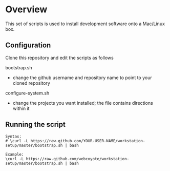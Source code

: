 # Overview

This set of scripts is used to install development software
onto a Mac/Linux box.

## Configuration

Clone this repository and edit the scripts as follows

  bootstrap.sh
  - change the github username and repository name to
    point to your cloned repository

  configure-system.sh
  - change the projects you want installed; the file
    contains directions within it

## Running the script

    Syntax:
    # \curl -L https://raw.github.com/YOUR-USER-NAME/workstation-setup/master/bootstrap.sh | bash

    Example:
    \curl -L https://raw.github.com/webcoyote/workstation-setup/master/bootstrap.sh | bash
